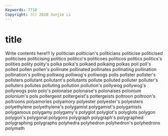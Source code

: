 ```yaml
---
Keywords: 7718
Copyright: (C) 2020 Junjie Li
---
```


# title

Write contents here!!!
ly 
politician 
politician's 
politicians 
politicise
politicised 
politicises 
politicising 
politico 
politico's 
politicoes 
politicos 
politics 
politics's 
polities
polity 
polity's 
polka 
polka's 
polkaed 
polkaing 
polkas 
poll 
poll's 
polled
pollen 
pollen's 
pollinate 
pollinated 
pollinates 
pollinating 
pollination 
pollination's 
polling 
polliwog
polliwog's 
polliwogs 
polls 
pollster 
pollster's 
pollsters 
pollutant 
pollutant's 
pollutants 
pollute
polluted 
polluter 
polluter's 
polluters 
pollutes 
polluting 
pollution 
pollution's 
pollywog 
pollywog's
pollywogs 
polo 
polo's 
polonaise 
polonaise's 
polonaises 
polonium 
polonium's 
pols 
poltergeist
poltergeist's 
poltergeists 
poltroon 
poltroon's 
poltroons 
polyamories 
polyamory 
polyester 
polyester's 
polyesters
polyethylene 
polyethylene's 
polygamist 
polygamist's 
polygamists 
polygamous 
polygamy 
polygamy's 
polyglot 
polyglot's
polyglots 
polygon 
polygon's 
polygonal 
polygons 
polygraph 
polygraph's 
polygraphed 
polygraphing 
polygraphs
polyhedra 
polyhedron 
polyhedron's 
polyhedrons 
polymath 

